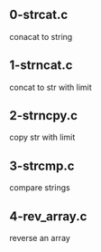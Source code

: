 ## 0-strcat.c

conacat to string

## 1-strncat.c

concat to str with limit

## 2-strncpy.c

copy str with limit

## 3-strcmp.c

compare strings

## 4-rev_array.c

reverse an array
